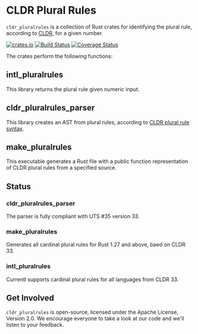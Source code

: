 # CLDR Plural Rules

`cldr_pluralrules` is a collection of Rust crates for identifying the plural rule, according to [CLDR](https://github.com/unicode-cldr/cldr-core/blob/master/supplemental/plurals.json), for a given number.

[![crates.io](http://meritbadge.herokuapp.com/cldr_pluralrules_parser)](https://crates.io/crates/cldr_pluralrules_parser)
[![Build Status](https://travis-ci.org/unclenachoduh/pluralrules.svg?branch=master)](https://travis-ci.org/unclenachoduh/pluralrules)
[![Coverage Status](https://coveralls.io/repos/github/unclenachoduh/pluralrules/badge.svg?branch=master)](https://coveralls.io/github/unclenachoduh/pluralrules?branch=master)

The crates perform the following functions:

## intl_pluralrules

This library returns the plural rule given numeric input.

## cldr_pluralrules_parser

This library creates an AST from plural rules, according to [CLDR plural rule syntax](http://unicode.org/reports/tr35/tr35-numbers.html#Plural_rules_syntax).

## make_pluralrules

This executable generates a Rust file with a public function representation of CLDR plural rules from a specified source.

## Status

### cldr_pluralrules_parser

The parser is fully compliant with UTS #35 version 33.

### make_pluralrules

Generates all cardinal plural rules for Rust 1.27 and above, baed on CLDR 33.

### intl_pluralrules

Currentl supports cardinal plural rules for all languages from CLDR 33.

Get Involved
------------

`cldr_pluralrules` is open-source, licensed under the Apache License, Version 2.0.  We encourage everyone to take a look at our code and we'll listen to your feedback.
